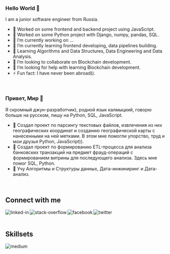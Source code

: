 ### Hello World 👋
I am a junior software engineer from Russia.

- 🔭 Worked on some frontend and backend project using JavaScript.
- 🔭 Worked on some Python project with Django, numpy, pandas, SQL.
- 🔭 I’m currently working on ...
- 🌱 I’m currently learning frontend developing, data pipelines building.
- 🌱 Learning Algorithms and Data Structures, Data Engineering and Data Analysis.
- 👯 I’m looking to collaborate on Blockchain development.
- 🤔 I’m looking for help with learning Blockchain development.
- ⚡ Fun fact: I have never been abroad)).
<br>

### Привет, Мир 👋
Я скромный джун-разработчик), родной язык калмыцкий, говорю больше на русском, пишу на Python, SQL, JavaScript.

- 🔭 Создал проект по парсингу текстовых файлов, извлечения из них географических координат и созданию географической карты с нанесенными на ней метками. В этом мне помогли упорство, труд и мои друзья Python, JavaScript)).
- 🔭 Создал проект по формированию ETL-процесса для анализа банковских транзакций на предмет фрауд-операций с формированием витрины для последующего анализа. Здесь мне помог SQL, Python. 
- 🌱 Учу Алгоритмы и Структуры данных, Дата-инжиниринг и Дата-анализ.
<br>

## Connect with me
[<img align="left" alt="linked-in" src="https://img.shields.io/badge/linkedin-%230077B5.svg?&style=for-the-badge&logo=linkedin&logoColor=white" />](https://www.linkedin.com/in/kaanr)

[<img align="left" alt="stack-overflow" src="https://img.shields.io/badge/stack%20overflow-FE7A16?logo=stack-overflow&logoColor=white&style=for-the-badge" />](https://stackoverflow.com/users/5379437/kaanr)

[<img align="left" alt="facebook" src="https://img.shields.io/badge/facebook-%231877F2.svg?&style=for-the-badge&logo=facebook&logoColor=white" />](https://www.facebook.com/profile.php?id=100012574530884)

[<img align="left" alt="twitter" src="https://img.shields.io/badge/twitter-%231DA1F2.svg?&style=for-the-badge&logo=twitter&logoColor=white" />](https://twitter.com/kaanr08)

<br>
<br>

## Skillsets

<img align="left" alt="medium" src="https://img.shields.io/badge/postgres-%23316192.svg?&style=for-the-badge&logo=postgresql&logoColor=white" />

<br>
<br>
